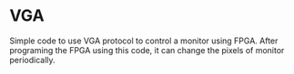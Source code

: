 # VGA
Simple code to use VGA protocol to control a monitor using FPGA. After programing the FPGA using this code, it can change the pixels of monitor periodically.
